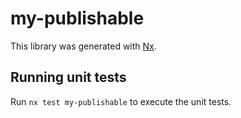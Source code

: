# my-publishable

This library was generated with [Nx](https://nx.dev).

## Running unit tests

Run `nx test my-publishable` to execute the unit tests.
